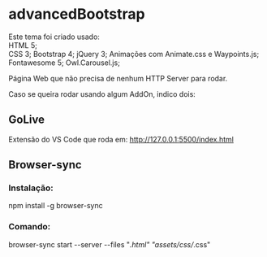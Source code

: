 # advancedBootstrap

Este tema foi criado usado: <br>
HTML 5; <br>
CSS 3;
Bootstrap 4;
jQuery 3;
Animações com Animate.css e Waypoints.js;
Fontawesome 5;
Owl.Carousel.js;

Página Web que não precisa de nenhum HTTP Server para rodar.

Caso se queira rodar usando algum AddOn, indico dois:

## GoLive

Extensão do VS Code que roda em: http://127.0.0.1:5500/index.html

## Browser-sync

### Instalação:

npm install -g browser-sync

### Comando:

browser-sync start --server --files "_.html" "assets/css/_.css"
